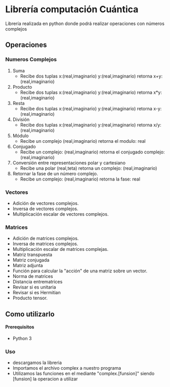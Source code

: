 ﻿# Librería computación Cuántica

Librería realizada en python donde podrá realizar operaciones con números complejos


## Operaciones
### Numeros Complejos
1.  Suma 
	- Recibe  dos tuplas x:(real,imaginario)  y:(real,imaginario) retorna x+y: (real,imaginario)
2.  Producto 
	- Recibe  dos tuplas x:(real,imaginario)  y:(real,imaginario) retorna x*y: (real,imaginario)
3.  Resta
	 - Recibe  dos tuplas x:(real,imaginario)  y:(real,imaginario) retorna x-y: (real,imaginario)
4.  División
	- Recibe  dos tuplas x:(real,imaginario)  y:(real,imaginario) retorna x/y: (real,imaginario)
5.  Módulo
	- Recibe  un complejo (real,imaginario)  retorna el modulo: real
6.  Conjugado
	- Recibe  un complejo: (real,imaginario)  retorna el conjugado complejo: (real,imaginario)
7.  Conversión entre representaciones polar y cartesiano
	- Recibe una polar (real,teta)  retorna un complejo: (real,imaginario)
8.  Retornar la fase de un número complejo.
	- Recibe un complejo: (real,imaginario) retorna la fase: real
### Vectores
- Adición de vectores complejos.
- Inversa de vectores complejos.
- Multiplicación escalar de vectores complejos.
### Matrices
- Adición de matrices complejos.
- Inversa de matrices complejos.
- Multiplicación escalar de matrices complejas.
- Matriz transpuesta
- Matriz conjugada
- Matriz adjunta
- Función para calcular la "acción" de una matriz sobre un vector.
- Norma de matrices
- Distancia entrematrices
- Revisar si es unitaria
- Revisar si es Hermitian
- Producto tensor.

## Como utilizarlo
#### Prerequisitos
- Python 3
### Uso
- descargamos la libreria
- Importamos el archivo complex a nuestro programa
- Utilizamos las funciones en el mediante "complex.[funsion]" siendo [funsion] la operacion a utilizar  
